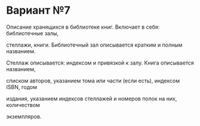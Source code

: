 # Вариант №7
 Описание хранящихся в библиотеке книг. Включает в себя: библиотечные залы,

стеллажи, книги. Библиотечный зал описывается кратким и полным названием.

Стеллаж описывается: индексом и привязкой к залу. Книга описывается названием,

списком авторов, указанием тома или части (если есть), индексом ISBN, годом

издания, указанием индексов стеллажей и номеров полок на них, количеством

экземпляров.

